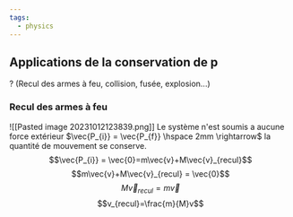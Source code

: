 ```yaml
---
tags:
  - physics
---
```


## Applications de la conservation de p
?
(Recul des armes à feu, collision, fusée, explosion...)

### Recul des armes à feu
![[Pasted image 20231012123839.png]]
Le système n'est soumis a aucune force extérieur $\vec{P_{i}} = \vec{P_{f}} \hspace 2mm \rightarrow$ la quantité de mouvement se conserve. $$\vec{P_{i}} = \vec{0}=m\vec{v}+M\vec{v}_{recul}$$ $$m\vec{v}+M\vec{v}_{recul} = \vec{0}$$ $$M\vec{v}_{recul}=m\vec{v}$$ $$v_{recul}=\frac{m}{M}v$$